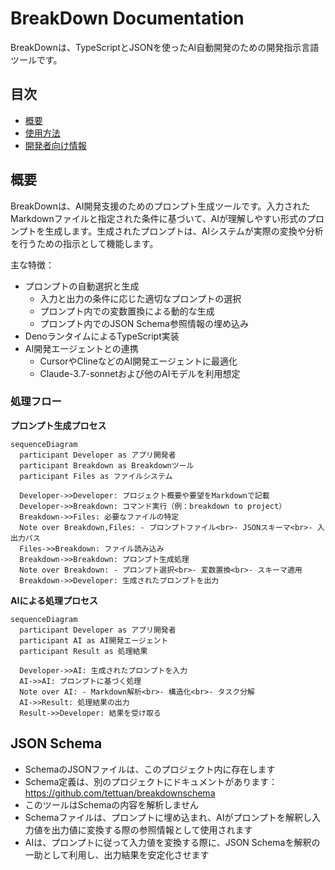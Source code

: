 # BreakDown Documentation

BreakDownは、TypeScriptとJSONを使ったAI自動開発のための開発指示言語ツールです。

## 目次

- [概要](#概要)
- [使用方法](usage.ja.md)
- [開発者向け情報](breakdown/index.ja.md)

## 概要

BreakDownは、AI開発支援のためのプロンプト生成ツールです。入力されたMarkdownファイルと指定された条件に基づいて、AIが理解しやすい形式のプロンプトを生成します。生成されたプロンプトは、AIシステムが実際の変換や分析を行うための指示として機能します。

主な特徴：

- プロンプトの自動選択と生成
  - 入力と出力の条件に応じた適切なプロンプトの選択
  - プロンプト内での変数置換による動的な生成
  - プロンプト内でのJSON Schema参照情報の埋め込み
- DenoランタイムによるTypeScript実装
- AI開発エージェントとの連携
  - CursorやClineなどのAI開発エージェントに最適化
  - Claude-3.7-sonnetおよび他のAIモデルを利用想定

### 処理フロー

**プロンプト生成プロセス**

```mermaid
sequenceDiagram
  participant Developer as アプリ開発者
  participant Breakdown as Breakdownツール
  participant Files as ファイルシステム

  Developer->>Developer: プロジェクト概要や要望をMarkdownで記載
  Developer->>Breakdown: コマンド実行（例：breakdown to project）
  Breakdown->>Files: 必要なファイルの特定
  Note over Breakdown,Files: - プロンプトファイル<br>- JSONスキーマ<br>- 入出力パス
  Files->>Breakdown: ファイル読み込み
  Breakdown->>Breakdown: プロンプト生成処理
  Note over Breakdown: - プロンプト選択<br>- 変数置換<br>- スキーマ適用
  Breakdown->>Developer: 生成されたプロンプトを出力
```

**AIによる処理プロセス**

```mermaid
sequenceDiagram
  participant Developer as アプリ開発者
  participant AI as AI開発エージェント
  participant Result as 処理結果

  Developer->>AI: 生成されたプロンプトを入力
  AI->>AI: プロンプトに基づく処理
  Note over AI: - Markdown解析<br>- 構造化<br>- タスク分解
  AI->>Result: 処理結果の出力
  Result->>Developer: 結果を受け取る
```

## JSON Schema

- SchemaのJSONファイルは、このプロジェクト内に存在します
- Schema定義は、別のプロジェクトにドキュメントがあります： https://github.com/tettuan/breakdownschema
- このツールはSchemaの内容を解析しません
- Schemaファイルは、プロンプトに埋め込まれ、AIがプロンプトを解釈し入力値を出力値に変換する際の参照情報として使用されます
- AIは、プロンプトに従って入力値を変換する際に、JSON Schemaを解釈の一助として利用し、出力結果を安定化させます
